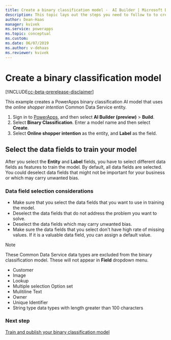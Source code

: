 ```yaml
---
title: Create a binary classification model -  AI Builder | Microsoft Docs
description: This topic lays out the steps you need to follow to to create a binary classification model in AI Builder. 
author: Dean-Haas
manager: kvivek
ms.service: powerapps
ms.topic: conceptual
ms.custom: 
ms.date: 06/07/2019
ms.author: v-dehaas
ms.reviewer: kvivek
---
```


# Create a binary classification model

[!INCLUDE[cc-beta-prerelease-disclaimer](./includes/cc-beta-prerelease-disclaimer.md)]

This example creates a PowerApps binary classification AI model that uses the *online shopper intention* Common Data Service entity. 

1. Sign in to [PowerApps](https://web.powerapps.com), and then select **AI Builder (preview)** > **Build**. 
2. Select **Binary Classification**. Enter a model name and then select **Create**.
3. Select **Online shopper intention** as the entity, and **Label** as the field.

## Select the data fields to train your model

After you select the **Entity** and **Label** fields, you have to select different data fields as features to train the model. By default, all data fields are selected. You could deselect data fields that might not be important for your business or which may carry unwanted bias. 
 
 ### Data field selection considerations
- Make sure that you select the data fields that you want to use in training the model. 
- Deselect the data fields that do not address the problem you want to solve. 
- Deselect the data fields which may carry unwanted bias.
- Make sure the data fields that you select don't have high rate of missing values. If it is a valuable data field, you can assign a default value.
 
> [!NOTE]
> These Common Data Service data types are excluded from the binary classification model. These will not appear in **Field** dropdown menu. 
> - Customer
> - Image
> - Lookup
> - Multiple selection Option set
> - Mulitiline Text
> - Owner
> - Unique Identifier
> - String type data types with length greater than 100 characters 

### Next step
[Train and publish your binary classification model](binary-classification-train-model.md)<br/>
